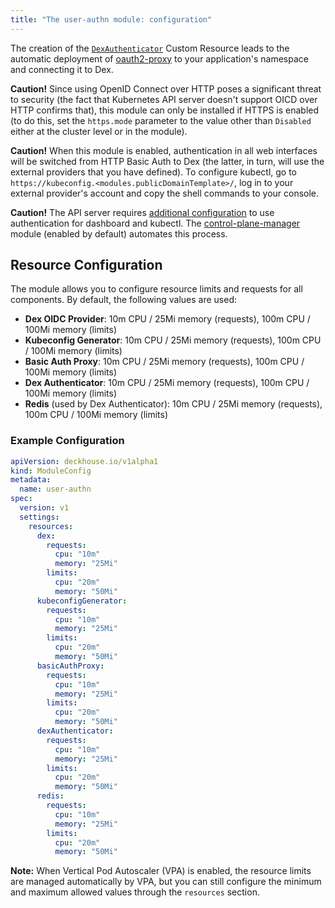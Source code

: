 ```yaml
---
title: "The user-authn module: configuration"
---
```


<!-- SCHEMA -->

The creation of the [`DexAuthenticator`](cr.html#dexauthenticator) Custom Resource leads to the automatic deployment of [oauth2-proxy](https://github.com/oauth2-proxy/oauth2-proxy) to your application's namespace and connecting it to Dex.

**Caution!** Since using OpenID Connect over HTTP poses a significant threat to security (the fact that Kubernetes API server doesn't support OICD over HTTP confirms that), this module can only be installed if HTTPS is enabled (to do this, set the `https.mode` parameter to the value other than `Disabled` either at the cluster level or in the module).

**Caution!** When this module is enabled, authentication in all web interfaces will be switched from HTTP Basic Auth to Dex (the latter, in turn, will use the external providers that you have defined). To configure kubectl, go to `https://kubeconfig.<modules.publicDomainTemplate>/`, log in to your external provider's account and copy the shell commands to your console.

**Caution!** The API server requires [additional configuration](faq.html#configuring-kube-apiserver) to use authentication for dashboard and kubectl. The [control-plane-manager](../../modules/control-plane-manager/) module (enabled by default) automates this process.

## Resource Configuration

The module allows you to configure resource limits and requests for all components. By default, the following values are used:

- **Dex OIDC Provider**: 10m CPU / 25Mi memory (requests), 100m CPU / 100Mi memory (limits)
- **Kubeconfig Generator**: 10m CPU / 25Mi memory (requests), 100m CPU / 100Mi memory (limits)
- **Basic Auth Proxy**: 10m CPU / 25Mi memory (requests), 100m CPU / 100Mi memory (limits)
- **Dex Authenticator**: 10m CPU / 25Mi memory (requests), 100m CPU / 100Mi memory (limits)
- **Redis** (used by Dex Authenticator): 10m CPU / 25Mi memory (requests), 100m CPU / 100Mi memory (limits)

### Example Configuration

```yaml
apiVersion: deckhouse.io/v1alpha1
kind: ModuleConfig
metadata:
  name: user-authn
spec:
  version: v1
  settings:
    resources:
      dex:
        requests:
          cpu: "10m"
          memory: "25Mi"
        limits:
          cpu: "20m"
          memory: "50Mi"
      kubeconfigGenerator:
        requests:
          cpu: "10m"
          memory: "25Mi"
        limits:
          cpu: "20m"
          memory: "50Mi"
      basicAuthProxy:
        requests:
          cpu: "10m"
          memory: "25Mi"
        limits:
          cpu: "20m"
          memory: "50Mi"
      dexAuthenticator:
        requests:
          cpu: "10m"
          memory: "25Mi"
        limits:
          cpu: "20m"
          memory: "50Mi"
      redis:
        requests:
          cpu: "10m"
          memory: "25Mi"
        limits:
          cpu: "20m"
          memory: "50Mi"
```

**Note:** When Vertical Pod Autoscaler (VPA) is enabled, the resource limits are managed automatically by VPA, but you can still configure the minimum and maximum allowed values through the `resources` section.
